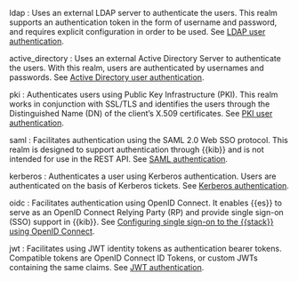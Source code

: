 ldap
:   Uses an external LDAP server to authenticate the users. This realm supports an authentication token in the form of username and password, and requires explicit configuration in order to be used. See [LDAP user authentication](/deploy-manage/users-roles/cluster-or-deployment-auth/ldap.md).

active_directory
:   Uses an external Active Directory Server to authenticate the users. With this realm, users are authenticated by usernames and passwords. See [Active Directory user authentication](/deploy-manage/users-roles/cluster-or-deployment-auth/active-directory.md).

pki
:   Authenticates users using Public Key Infrastructure (PKI). This realm works in conjunction with SSL/TLS and identifies the users through the Distinguished Name (DN) of the client’s X.509 certificates. See [PKI user authentication](/deploy-manage/users-roles/cluster-or-deployment-auth/pki.md).

saml
:   Facilitates authentication using the SAML 2.0 Web SSO protocol. This realm is designed to support authentication through {{kib}} and is not intended for use in the REST API. See [SAML authentication](/deploy-manage/users-roles/cluster-or-deployment-auth/saml.md).

kerberos
:   Authenticates a user using Kerberos authentication. Users are authenticated on the basis of Kerberos tickets. See [Kerberos authentication](/deploy-manage/users-roles/cluster-or-deployment-auth/kerberos.md).

oidc
:   Facilitates authentication using OpenID Connect. It enables {{es}} to serve as an OpenID Connect Relying Party (RP) and provide single sign-on (SSO) support in {{kib}}. See [Configuring single sign-on to the {{stack}} using OpenID Connect](/deploy-manage/users-roles/cluster-or-deployment-auth/openid-connect.md).

jwt
:   Facilitates using JWT identity tokens as authentication bearer tokens. Compatible tokens are OpenID Connect ID Tokens, or custom JWTs containing the same claims. See [JWT authentication](/deploy-manage/users-roles/cluster-or-deployment-auth/jwt.md).